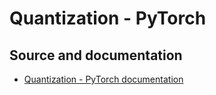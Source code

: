 # Quantization - PyTorch
## Source and documentation
   - [Quantization - PyTorch documentation](https://pytorch.org/docs/stable/quantization.html)
     
       


